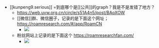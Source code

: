 - [[kunpeng9.serious]] =到底哪个是[[公共]]的graph？我是不是发错了地方？
    - https://web.uvw.org.cn/circle/s51A4n5/post/BAoXOW
    - [[微信]]群、微信圈子，记录的是下面这个网址；https://roamresearch.com/#/app/RoamCN
        - ![](https://firebasestorage.googleapis.com/v0/b/firescript-577a2.appspot.com/o/imgs%2Fapp%2FRoamCN%2FGYX7KCpKJT.png?alt=media&token=0754d455-268e-4e09-8d57-0af9b1b8fe82)
    - 粉丝网站上记录的是下面这个 https://roamresearchfan.com/
        - ![](https://firebasestorage.googleapis.com/v0/b/firescript-577a2.appspot.com/o/imgs%2Fapp%2FRoamCN%2FIIRHgUY0Fd.png?alt=media&token=3192d97c-0d25-4b83-a6a0-c005757dd902)
